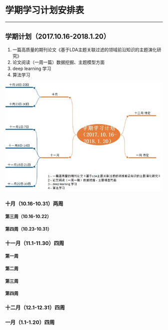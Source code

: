 # 学期学习计划安排表
* * *
## 学期计划（2017.10.16-2018.1.20）
1. 一篇高质量的期刊论文《基于LDA主题关联过滤的领域前沿知识的主题演化研究》
2. 论文阅读（一周一篇）数据挖掘、主题模型方面
3. deep learning 学习
4. 算法学习

![image](https://github.com/EachenKuang/Something/blob/master/image/Plan.jpg)

### 十月（10.16-10.31）两周
#### 第三周（10.16-10.22）
#### 第四周（10.23-10.31）



### 十一月（11.1-11.30）四周
#### 第一周
#### 第二周
#### 第三周
#### 第四周
### 十二月（12.1-12.31）四周

### 一月（1.1-1.20）四周



